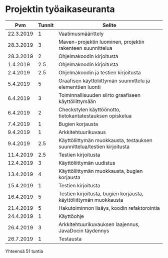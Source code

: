 # Projektin työaikaseuranta

|Pvm		|Tunnit |Selite			|
|---------------|-------|-----------------------|
|22.3.2019	|1	|Vaatimusmäärittely	|
|28.3.2019  |3  |Maven-projektin luominen, projektin rakenteen suunnittelua|
|28.3.2019  |2  |Ohjelmakoodin kirjoitusta |
|1.4.2019   |2.5|Ohjelmakoodin kirjoitusta |
|2.4.2019   |2.5|Ohjelmakoodin ja testien kirjoitusta |
|5.4.2019   |5  |Graafisen käyttöliittymän suunnittelu ja elementtien luonti|
|6.4.2019   |3  |Toiminnallisuuden siirto graafiseen käyttöliittymään|
|6.4.2019   |2  |Checkstylen käyttöönotto, tietokantatestauksen opiskelua|
|7.4.2019   |1  |Bugien korjausta |
|9.4.2019   |1  |Arkkitehtuurikuvaus|
|9.4.2019   |2.5|Käyttöliittymän muokkausta, testauksen suunnittelua/testien kirjoitusta| 
|11.4.2019  |2.5|Testien kirjoitusta  |
|12.4.2019  |3  |Käyttöliittymän uudistus |
|13.4.2019  |4  |Käyttöliittymän muokkausta, bugien korjausta|
|15.4.2019  |1  |Testien kirjoitusta  |
|16.4.2019  |5  |Testien kirjoitusta, bugien korjausta, käyttöliittymän muokkausta|
|21.4.2019  |5  |Hakutoiminnon lisäys, koodin refaktorointia  |
|24.4.2019  |1  |Käyttöohje |
|26.4.2019  |3  |Arkkitehtuurikuvauksen laajennus, JavaDocin täydennys |
|26.7.2019  |1  |Testausta  |

Yhteensä 51 tuntia
